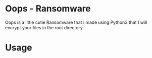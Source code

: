 # Oops - Ransomware

Oops is a little cutie Ransomware that i made using Python3 that I will encrypt your files in the root directory


# Usage

